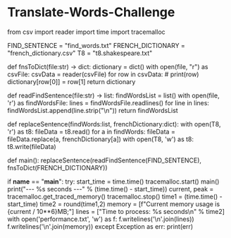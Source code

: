 # Translate-Words-Challenge
from csv import reader
import time
import tracemalloc

FIND_SENTENCE = "find_words.txt"
FRENCH_DICTIONARY = "french_dictionary.csv"
T8 = "t8.shakespeare.txt"

def fnsToDict(file:str) -> dict:
    dictionary = dict()
    with open(file, "r") as csvFile:
        csvData = reader(csvFile)
        for row in csvData:
           # print(row)
            dictionary[row[0]] = row[1]
    return dictionary

def readFindSentence(file:str) -> list:
    findWordsList = list()
    with open(file, 'r') as findWordsFile:
        lines = findWordsFile.readlines()
        for line in lines:
            findWordsList.append(line.strip("\n"))
    return findWordsList

def replaceSentence(findWords:list, frenchDictionary:dict):
    with open(T8, 'r') as t8:
        fileData = t8.read()
    for a in findWords:
        fileData = fileData.replace(a, frenchDictionary[a])
    with open(T8, 'w') as t8:
        t8.write(fileData)

def main():
    replaceSentence(readFindSentence(FIND_SENTENCE), fnsToDict(FRENCH_DICTIONARY))

if __name__ == "__main__":
    try:
        start_time = time.time()
        tracemalloc.start()
        main()
        print("--- %s seconds ---" % (time.time() - start_time))
        current, peak = tracemalloc.get_traced_memory()
        tracemalloc.stop()
        time1 = (time.time() - start_time)
        time2 = round(time1,2)
        memory = [f"Current memory usage is {current / 10**6}MB;"]
        lines = ["Time to process: %s seconds\n" % time2]
        with open('performance.txt', 'w') as f:
            f.writelines('\n'.join(lines))
            f.writelines('\n'.join(memory))
    except Exception as err:
        print(err)
